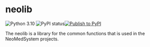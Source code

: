 # neolib


![Python 3.10](https://img.shields.io/badge/python-3.10.0-blue.svg)
![PyPI status](https://img.shields.io/pypi/status/ansicolortags.svg)[![Publish to PyPI](https://github.com/NeoMedSys/neolibrary/actions/workflows/pippackaging.yml/badge.svg?branch=main&event=push)](https://github.com/NeoMedSys/neolibrary/actions/workflows/pippackaging.yml)


The neolib is a library for the common functions that is used in the NeoMedSystem projects.

